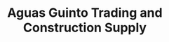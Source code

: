 ---
title: "Aguas Guinto Trading and Construction Supply"
url: /cainta/aguas-guinto-trading-and-construction-supply/
shop: Eisenwaren
---